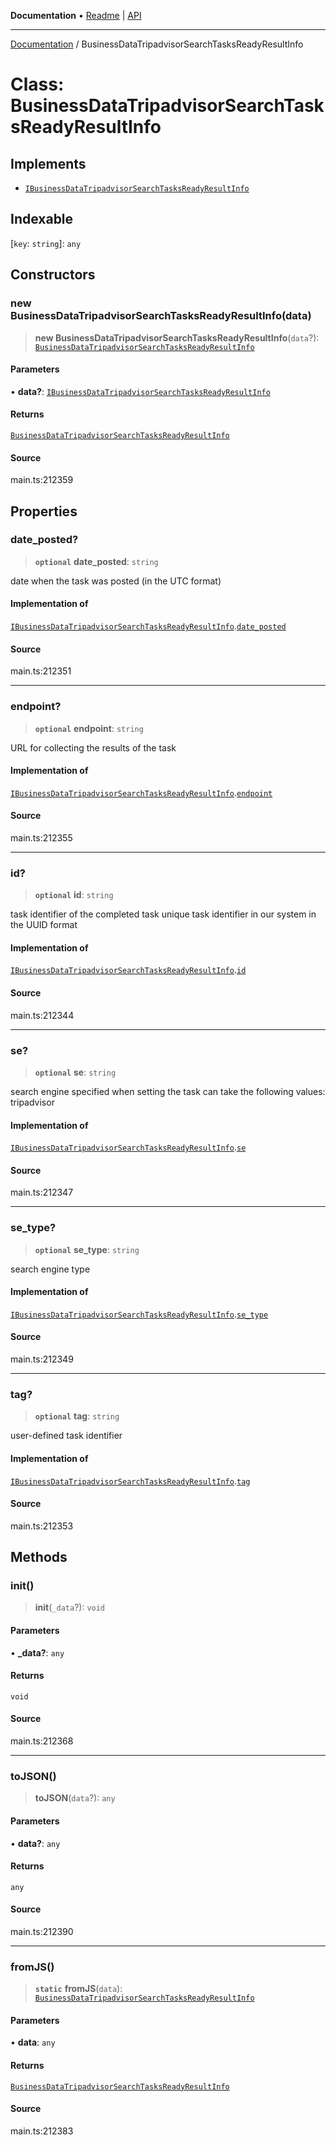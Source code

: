 **Documentation** • [Readme](../README.md) \| [API](../globals.md)

***

[Documentation](../README.md) / BusinessDataTripadvisorSearchTasksReadyResultInfo

# Class: BusinessDataTripadvisorSearchTasksReadyResultInfo

## Implements

- [`IBusinessDataTripadvisorSearchTasksReadyResultInfo`](../interfaces/IBusinessDataTripadvisorSearchTasksReadyResultInfo.md)

## Indexable

 \[`key`: `string`\]: `any`

## Constructors

### new BusinessDataTripadvisorSearchTasksReadyResultInfo(data)

> **new BusinessDataTripadvisorSearchTasksReadyResultInfo**(`data`?): [`BusinessDataTripadvisorSearchTasksReadyResultInfo`](BusinessDataTripadvisorSearchTasksReadyResultInfo.md)

#### Parameters

• **data?**: [`IBusinessDataTripadvisorSearchTasksReadyResultInfo`](../interfaces/IBusinessDataTripadvisorSearchTasksReadyResultInfo.md)

#### Returns

[`BusinessDataTripadvisorSearchTasksReadyResultInfo`](BusinessDataTripadvisorSearchTasksReadyResultInfo.md)

#### Source

main.ts:212359

## Properties

### date\_posted?

> **`optional`** **date\_posted**: `string`

date when the task was posted (in the UTC format)

#### Implementation of

[`IBusinessDataTripadvisorSearchTasksReadyResultInfo`](../interfaces/IBusinessDataTripadvisorSearchTasksReadyResultInfo.md).[`date_posted`](../interfaces/IBusinessDataTripadvisorSearchTasksReadyResultInfo.md#date_posted)

#### Source

main.ts:212351

***

### endpoint?

> **`optional`** **endpoint**: `string`

URL for collecting the results of the task

#### Implementation of

[`IBusinessDataTripadvisorSearchTasksReadyResultInfo`](../interfaces/IBusinessDataTripadvisorSearchTasksReadyResultInfo.md).[`endpoint`](../interfaces/IBusinessDataTripadvisorSearchTasksReadyResultInfo.md#endpoint)

#### Source

main.ts:212355

***

### id?

> **`optional`** **id**: `string`

task identifier of the completed task
unique task identifier in our system in the UUID format

#### Implementation of

[`IBusinessDataTripadvisorSearchTasksReadyResultInfo`](../interfaces/IBusinessDataTripadvisorSearchTasksReadyResultInfo.md).[`id`](../interfaces/IBusinessDataTripadvisorSearchTasksReadyResultInfo.md#id)

#### Source

main.ts:212344

***

### se?

> **`optional`** **se**: `string`

search engine specified when setting the task
can take the following values: tripadvisor

#### Implementation of

[`IBusinessDataTripadvisorSearchTasksReadyResultInfo`](../interfaces/IBusinessDataTripadvisorSearchTasksReadyResultInfo.md).[`se`](../interfaces/IBusinessDataTripadvisorSearchTasksReadyResultInfo.md#se)

#### Source

main.ts:212347

***

### se\_type?

> **`optional`** **se\_type**: `string`

search engine type

#### Implementation of

[`IBusinessDataTripadvisorSearchTasksReadyResultInfo`](../interfaces/IBusinessDataTripadvisorSearchTasksReadyResultInfo.md).[`se_type`](../interfaces/IBusinessDataTripadvisorSearchTasksReadyResultInfo.md#se_type)

#### Source

main.ts:212349

***

### tag?

> **`optional`** **tag**: `string`

user-defined task identifier

#### Implementation of

[`IBusinessDataTripadvisorSearchTasksReadyResultInfo`](../interfaces/IBusinessDataTripadvisorSearchTasksReadyResultInfo.md).[`tag`](../interfaces/IBusinessDataTripadvisorSearchTasksReadyResultInfo.md#tag)

#### Source

main.ts:212353

## Methods

### init()

> **init**(`_data`?): `void`

#### Parameters

• **\_data?**: `any`

#### Returns

`void`

#### Source

main.ts:212368

***

### toJSON()

> **toJSON**(`data`?): `any`

#### Parameters

• **data?**: `any`

#### Returns

`any`

#### Source

main.ts:212390

***

### fromJS()

> **`static`** **fromJS**(`data`): [`BusinessDataTripadvisorSearchTasksReadyResultInfo`](BusinessDataTripadvisorSearchTasksReadyResultInfo.md)

#### Parameters

• **data**: `any`

#### Returns

[`BusinessDataTripadvisorSearchTasksReadyResultInfo`](BusinessDataTripadvisorSearchTasksReadyResultInfo.md)

#### Source

main.ts:212383
